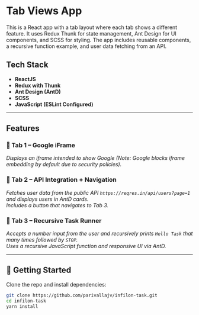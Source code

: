 # Tab Views App

This is a React app with a tab layout where each tab shows a different feature. It uses Redux Thunk for state management, Ant Design for UI components, and SCSS for styling. The app includes reusable components, a recursive function example, and user data fetching from an API.

## Tech Stack

- **ReactJS**
- **Redux with Thunk**
- **Ant Design (AntD)**
- **SCSS**
- **JavaScript (ESLint Configured)**

---

## Features

### 🔹 Tab 1 – Google iFrame

_Displays an iframe intended to show Google (Note: Google blocks iframe embedding by default due to security policies)._

### 🔹 Tab 2 – API Integration + Navigation

_Fetches user data from the public API `https://reqres.in/api/users?page=1` and displays users in AntD cards._  
_Includes a button that navigates to Tab 3._

### 🔹 Tab 3 – Recursive Task Runner

_Accepts a number input from the user and recursively prints `Hello Task` that many times followed by `STOP`._  
_Uses a recursive JavaScript function and responsive UI via AntD._

---

## 🚀 Getting Started

Clone the repo and install dependencies:

```bash
git clone https://github.com/parivallajv/infilon-task.git
cd infilon-task
yarn install
```
